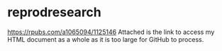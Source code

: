 # reprodresearch
https://rpubs.com/a1065094/1125146
Attached is the link to access my HTML document as a whole as it is too large for GitHub to process.
